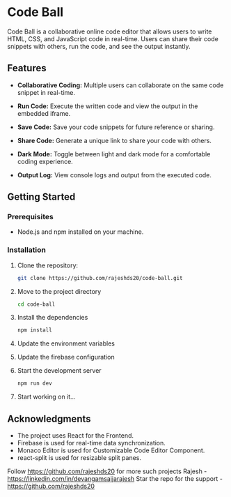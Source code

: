 # Code Ball

Code Ball is a collaborative online code editor that allows users to write HTML, CSS, and JavaScript code in real-time. Users can share their code snippets with others, run the code, and see the output instantly.

## Features

- **Collaborative Coding:** Multiple users can collaborate on the same code snippet in real-time.

- **Run Code:** Execute the written code and view the output in the embedded iframe.

- **Save Code:** Save your code snippets for future reference or sharing.

- **Share Code:** Generate a unique link to share your code with others.

- **Dark Mode:** Toggle between light and dark mode for a comfortable coding experience.

- **Output Log:** View console logs and output from the executed code.

## Getting Started

### Prerequisites

- Node.js and npm installed on your machine.

### Installation

1. Clone the repository:

   ```bash
   git clone https://github.com/rajeshds20/code-ball.git
   ```

2. Move to the project directory

    ```bash
    cd code-ball
    ```

3. Install the dependencies

    ```bash
    npm install
    ```

4. Update the environment variables

5. Update the firebase configuration

6. Start the development server

    ```bash
    npm run dev
    ```

7. Start working on it...

## Acknowledgments
- The project uses React for the Frontend.
- Firebase is used for real-time data synchronization.
- Monaco Editor is used for Customizable Code Editor Component.
- react-split is used for resizable split panes.



Follow https://github.com/rajeshds20 for more such projects
Rajesh - https://linkedin.com/in/devangamsajjarajesh
Star the repo for the support - https://github.com/rajeshds20